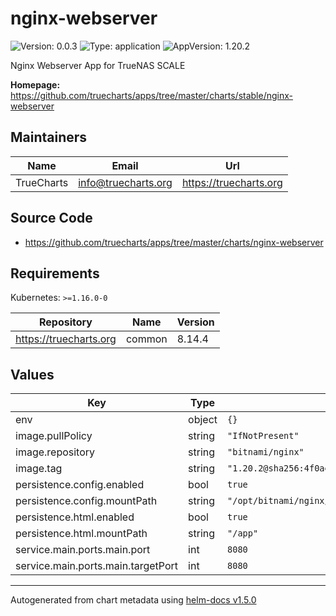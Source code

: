 # nginx-webserver

![Version: 0.0.3](https://img.shields.io/badge/Version-0.0.3-informational?style=flat-square) ![Type: application](https://img.shields.io/badge/Type-application-informational?style=flat-square) ![AppVersion: 1.20.2](https://img.shields.io/badge/AppVersion-1.20.2-informational?style=flat-square)

Nginx Webserver App for TrueNAS SCALE

**Homepage:** <https://github.com/truecharts/apps/tree/master/charts/stable/nginx-webserver>

## Maintainers

| Name | Email | Url |
| ---- | ------ | --- |
| TrueCharts | info@truecharts.org | https://truecharts.org |

## Source Code

* <https://github.com/truecharts/apps/tree/master/charts/nginx-webserver>

## Requirements

Kubernetes: `>=1.16.0-0`

| Repository | Name | Version |
|------------|------|---------|
| https://truecharts.org | common | 8.14.4 |

## Values

| Key | Type | Default | Description |
|-----|------|---------|-------------|
| env | object | `{}` |  |
| image.pullPolicy | string | `"IfNotPresent"` |  |
| image.repository | string | `"bitnami/nginx"` |  |
| image.tag | string | `"1.20.2@sha256:4f0aec95fcce33f355edb796f11d65a4299f9605066d0b0a786d7e238e51994e"` |  |
| persistence.config.enabled | bool | `true` |  |
| persistence.config.mountPath | string | `"/opt/bitnami/nginx/"` |  |
| persistence.html.enabled | bool | `true` |  |
| persistence.html.mountPath | string | `"/app"` |  |
| service.main.ports.main.port | int | `8080` |  |
| service.main.ports.main.targetPort | int | `8080` |  |

----------------------------------------------
Autogenerated from chart metadata using [helm-docs v1.5.0](https://github.com/norwoodj/helm-docs/releases/v1.5.0)

